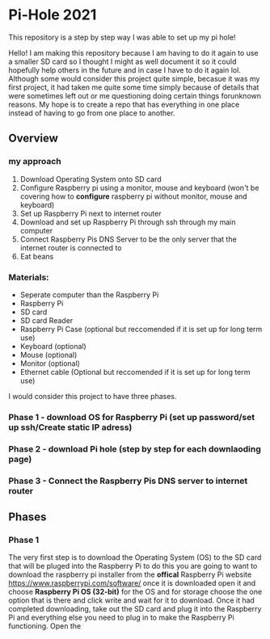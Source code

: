 # Pi-Hole 2021
This repository is a step by step way I was able to set up my pi hole!

Hello! I am making this repository because I am having to do it again to use a smaller SD card so I thought I might as well document it so it could hopefully help others in the future and in case I have to do it again lol. Although some would consider this project quite simple, becasue it was my first project, it had taken me quite some time simply because of details that were sometimes left out or me questioning doing certain things forunknown reasons. My hope is to create a repo that has everything in one place instead of having to go from one place to another.

## Overview

### my approach
1. Download Operating System onto SD card
2. Configure Raspberry pi using a monitor, mouse and keyboard (won't be covering how to **configure** raspberry pi without monitor, mouse and keyboard)
3. Set up Raspberry Pi next to internet router
4. Download and set up Raspberry Pi through ssh through my main computer
5. Connect Raspberry Pis DNS Server to be the only server that the internet router is connected to
6. Eat beans


### Materials:
 - Seperate computer than the Raspberry Pi
 - Raspberry Pi 
  - SD card
  - SD card Reader
  - Raspberry Pi Case (optional but reccomended if it is set up for long term use)
  - Keyboard (optional)
  - Mouse (optional)
  - Monitor (optional)
 - Ethernet cable (Optional but reccomended if it is set up for long term use)


I would consider this project to have three phases.
### Phase 1 - download OS for Raspberry Pi (set up password/set up ssh/Create static IP adress)
### Phase 2 - download Pi hole (step by step for each downlaoding page)
### Phase 3 - Connect the Raspberry Pis DNS server to internet router

## Phases

### Phase 1
The very first step is to download the Operating System (OS) to the SD card that will be pluged into the Raspberry Pi to do this you are going to want to download the raspberry pi installer from the **offical** Raspberry Pi website https://www.raspberrypi.com/software/
once it is downloaded open it and choose **Raspberry Pi OS (32-bit)** for the OS and for storage choose the one option that is there and click write and wait for it to download. Once it had completed downloading, take out the SD card and plug it into the Raspberry Pi and everything else you need to plug in to make the Raspberry Pi functioning. Open the 

